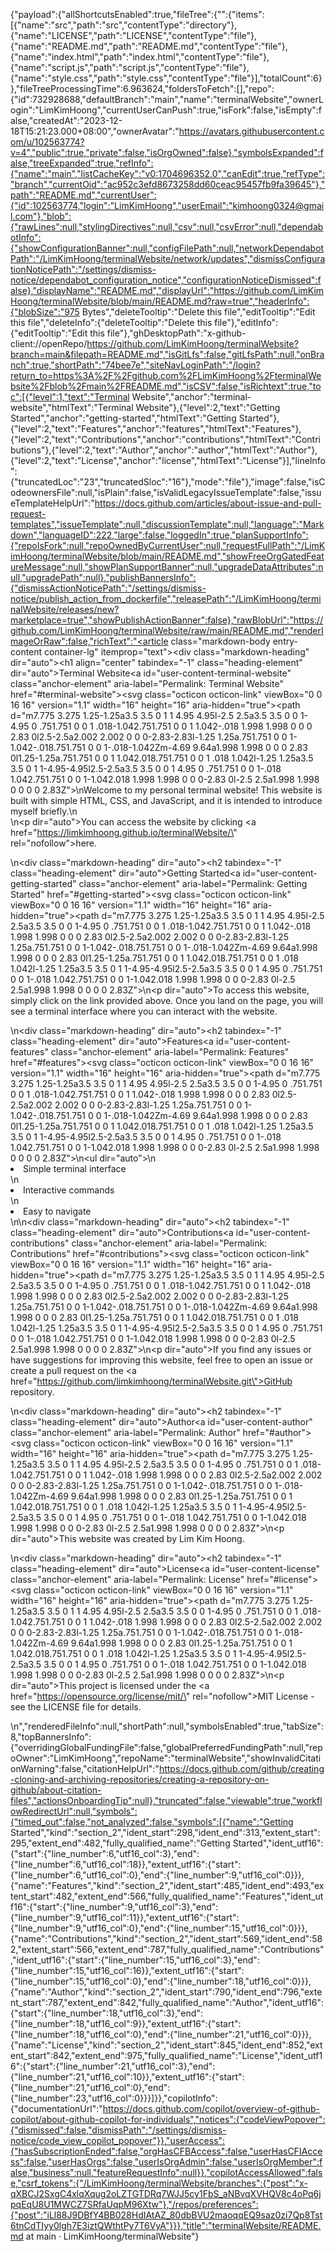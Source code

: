 {"payload":{"allShortcutsEnabled":true,"fileTree":{"":{"items":[{"name":"src","path":"src","contentType":"directory"},{"name":"LICENSE","path":"LICENSE","contentType":"file"},{"name":"README.md","path":"README.md","contentType":"file"},{"name":"index.html","path":"index.html","contentType":"file"},{"name":"script.js","path":"script.js","contentType":"file"},{"name":"style.css","path":"style.css","contentType":"file"}],"totalCount":6}},"fileTreeProcessingTime":6.963624,"foldersToFetch":[],"repo":{"id":732928688,"defaultBranch":"main","name":"terminalWebsite","ownerLogin":"LimKimHoong","currentUserCanPush":true,"isFork":false,"isEmpty":false,"createdAt":"2023-12-18T15:21:23.000+08:00","ownerAvatar":"https://avatars.githubusercontent.com/u/102563774?v=4","public":true,"private":false,"isOrgOwned":false},"symbolsExpanded":false,"treeExpanded":true,"refInfo":{"name":"main","listCacheKey":"v0:1704696352.0","canEdit":true,"refType":"branch","currentOid":"ac952c3efd8673258dd60ceac95457fb9fa39645"},"path":"README.md","currentUser":{"id":102563774,"login":"LimKimHoong","userEmail":"kimhoong0324@gmail.com"},"blob":{"rawLines":null,"stylingDirectives":null,"csv":null,"csvError":null,"dependabotInfo":{"showConfigurationBanner":null,"configFilePath":null,"networkDependabotPath":"/LimKimHoong/terminalWebsite/network/updates","dismissConfigurationNoticePath":"/settings/dismiss-notice/dependabot_configuration_notice","configurationNoticeDismissed":false},"displayName":"README.md","displayUrl":"https://github.com/LimKimHoong/terminalWebsite/blob/main/README.md?raw=true","headerInfo":{"blobSize":"975 Bytes","deleteTooltip":"Delete this file","editTooltip":"Edit this file","deleteInfo":{"deleteTooltip":"Delete this file"},"editInfo":{"editTooltip":"Edit this file"},"ghDesktopPath":"x-github-client://openRepo/https://github.com/LimKimHoong/terminalWebsite?branch=main&filepath=README.md","isGitLfs":false,"gitLfsPath":null,"onBranch":true,"shortPath":"74bee7e","siteNavLoginPath":"/login?return_to=https%3A%2F%2Fgithub.com%2FLimKimHoong%2FterminalWebsite%2Fblob%2Fmain%2FREADME.md","isCSV":false,"isRichtext":true,"toc":[{"level":1,"text":"Terminal Website","anchor":"terminal-website","htmlText":"Terminal Website"},{"level":2,"text":"Getting Started","anchor":"getting-started","htmlText":"Getting Started"},{"level":2,"text":"Features","anchor":"features","htmlText":"Features"},{"level":2,"text":"Contributions","anchor":"contributions","htmlText":"Contributions"},{"level":2,"text":"Author","anchor":"author","htmlText":"Author"},{"level":2,"text":"License","anchor":"license","htmlText":"License"}],"lineInfo":{"truncatedLoc":"23","truncatedSloc":"16"},"mode":"file"},"image":false,"isCodeownersFile":null,"isPlain":false,"isValidLegacyIssueTemplate":false,"issueTemplateHelpUrl":"https://docs.github.com/articles/about-issue-and-pull-request-templates","issueTemplate":null,"discussionTemplate":null,"language":"Markdown","languageID":222,"large":false,"loggedIn":true,"planSupportInfo":{"repoIsFork":null,"repoOwnedByCurrentUser":null,"requestFullPath":"/LimKimHoong/terminalWebsite/blob/main/README.md","showFreeOrgGatedFeatureMessage":null,"showPlanSupportBanner":null,"upgradeDataAttributes":null,"upgradePath":null},"publishBannersInfo":{"dismissActionNoticePath":"/settings/dismiss-notice/publish_action_from_dockerfile","releasePath":"/LimKimHoong/terminalWebsite/releases/new?marketplace=true","showPublishActionBanner":false},"rawBlobUrl":"https://github.com/LimKimHoong/terminalWebsite/raw/main/README.md","renderImageOrRaw":false,"richText":"<article class=\"markdown-body entry-content container-lg\" itemprop=\"text\"><div class=\"markdown-heading\" dir=\"auto\"><h1 align=\"center\" tabindex=\"-1\" class=\"heading-element\" dir=\"auto\">Terminal Website</h1><a id=\"user-content-terminal-website\" class=\"anchor-element\" aria-label=\"Permalink: Terminal Website\" href=\"#terminal-website\"><svg class=\"octicon octicon-link\" viewBox=\"0 0 16 16\" version=\"1.1\" width=\"16\" height=\"16\" aria-hidden=\"true\"><path d=\"m7.775 3.275 1.25-1.25a3.5 3.5 0 1 1 4.95 4.95l-2.5 2.5a3.5 3.5 0 0 1-4.95 0 .751.751 0 0 1 .018-1.042.751.751 0 0 1 1.042-.018 1.998 1.998 0 0 0 2.83 0l2.5-2.5a2.002 2.002 0 0 0-2.83-2.83l-1.25 1.25a.751.751 0 0 1-1.042-.018.751.751 0 0 1-.018-1.042Zm-4.69 9.64a1.998 1.998 0 0 0 2.83 0l1.25-1.25a.751.751 0 0 1 1.042.018.751.751 0 0 1 .018 1.042l-1.25 1.25a3.5 3.5 0 1 1-4.95-4.95l2.5-2.5a3.5 3.5 0 0 1 4.95 0 .751.751 0 0 1-.018 1.042.751.751 0 0 1-1.042.018 1.998 1.998 0 0 0-2.83 0l-2.5 2.5a1.998 1.998 0 0 0 0 2.83Z\"></path></svg></a></div>\nWelcome to my personal terminal website! This website is built with simple HTML, CSS, and JavaScript, and it is intended to introduce myself briefly.\n<br>\n<p dir=\"auto\">You can access the website by clicking <a href=\"https://limkimhoong.github.io/terminalWebsite/\" rel=\"nofollow\">here</a>.</p>\n<div class=\"markdown-heading\" dir=\"auto\"><h2 tabindex=\"-1\" class=\"heading-element\" dir=\"auto\">Getting Started</h2><a id=\"user-content-getting-started\" class=\"anchor-element\" aria-label=\"Permalink: Getting Started\" href=\"#getting-started\"><svg class=\"octicon octicon-link\" viewBox=\"0 0 16 16\" version=\"1.1\" width=\"16\" height=\"16\" aria-hidden=\"true\"><path d=\"m7.775 3.275 1.25-1.25a3.5 3.5 0 1 1 4.95 4.95l-2.5 2.5a3.5 3.5 0 0 1-4.95 0 .751.751 0 0 1 .018-1.042.751.751 0 0 1 1.042-.018 1.998 1.998 0 0 0 2.83 0l2.5-2.5a2.002 2.002 0 0 0-2.83-2.83l-1.25 1.25a.751.751 0 0 1-1.042-.018.751.751 0 0 1-.018-1.042Zm-4.69 9.64a1.998 1.998 0 0 0 2.83 0l1.25-1.25a.751.751 0 0 1 1.042.018.751.751 0 0 1 .018 1.042l-1.25 1.25a3.5 3.5 0 1 1-4.95-4.95l2.5-2.5a3.5 3.5 0 0 1 4.95 0 .751.751 0 0 1-.018 1.042.751.751 0 0 1-1.042.018 1.998 1.998 0 0 0-2.83 0l-2.5 2.5a1.998 1.998 0 0 0 0 2.83Z\"></path></svg></a></div>\n<p dir=\"auto\">To access this website, simply click on the link provided above. Once you land on the page, you will see a terminal interface where you can interact with the website.</p>\n<div class=\"markdown-heading\" dir=\"auto\"><h2 tabindex=\"-1\" class=\"heading-element\" dir=\"auto\">Features</h2><a id=\"user-content-features\" class=\"anchor-element\" aria-label=\"Permalink: Features\" href=\"#features\"><svg class=\"octicon octicon-link\" viewBox=\"0 0 16 16\" version=\"1.1\" width=\"16\" height=\"16\" aria-hidden=\"true\"><path d=\"m7.775 3.275 1.25-1.25a3.5 3.5 0 1 1 4.95 4.95l-2.5 2.5a3.5 3.5 0 0 1-4.95 0 .751.751 0 0 1 .018-1.042.751.751 0 0 1 1.042-.018 1.998 1.998 0 0 0 2.83 0l2.5-2.5a2.002 2.002 0 0 0-2.83-2.83l-1.25 1.25a.751.751 0 0 1-1.042-.018.751.751 0 0 1-.018-1.042Zm-4.69 9.64a1.998 1.998 0 0 0 2.83 0l1.25-1.25a.751.751 0 0 1 1.042.018.751.751 0 0 1 .018 1.042l-1.25 1.25a3.5 3.5 0 1 1-4.95-4.95l2.5-2.5a3.5 3.5 0 0 1 4.95 0 .751.751 0 0 1-.018 1.042.751.751 0 0 1-1.042.018 1.998 1.998 0 0 0-2.83 0l-2.5 2.5a1.998 1.998 0 0 0 0 2.83Z\"></path></svg></a></div>\n<ul dir=\"auto\">\n<li>Simple terminal interface</li>\n<li>Interactive commands</li>\n<li>Easy to navigate</li>\n</ul>\n<div class=\"markdown-heading\" dir=\"auto\"><h2 tabindex=\"-1\" class=\"heading-element\" dir=\"auto\">Contributions</h2><a id=\"user-content-contributions\" class=\"anchor-element\" aria-label=\"Permalink: Contributions\" href=\"#contributions\"><svg class=\"octicon octicon-link\" viewBox=\"0 0 16 16\" version=\"1.1\" width=\"16\" height=\"16\" aria-hidden=\"true\"><path d=\"m7.775 3.275 1.25-1.25a3.5 3.5 0 1 1 4.95 4.95l-2.5 2.5a3.5 3.5 0 0 1-4.95 0 .751.751 0 0 1 .018-1.042.751.751 0 0 1 1.042-.018 1.998 1.998 0 0 0 2.83 0l2.5-2.5a2.002 2.002 0 0 0-2.83-2.83l-1.25 1.25a.751.751 0 0 1-1.042-.018.751.751 0 0 1-.018-1.042Zm-4.69 9.64a1.998 1.998 0 0 0 2.83 0l1.25-1.25a.751.751 0 0 1 1.042.018.751.751 0 0 1 .018 1.042l-1.25 1.25a3.5 3.5 0 1 1-4.95-4.95l2.5-2.5a3.5 3.5 0 0 1 4.95 0 .751.751 0 0 1-.018 1.042.751.751 0 0 1-1.042.018 1.998 1.998 0 0 0-2.83 0l-2.5 2.5a1.998 1.998 0 0 0 0 2.83Z\"></path></svg></a></div>\n<p dir=\"auto\">If you find any issues or have suggestions for improving this website, feel free to open an issue or create a pull request on the <a href=\"https://github.com/limkimhoong/terminalWebsite.git\">GitHub repository</a>.</p>\n<div class=\"markdown-heading\" dir=\"auto\"><h2 tabindex=\"-1\" class=\"heading-element\" dir=\"auto\">Author</h2><a id=\"user-content-author\" class=\"anchor-element\" aria-label=\"Permalink: Author\" href=\"#author\"><svg class=\"octicon octicon-link\" viewBox=\"0 0 16 16\" version=\"1.1\" width=\"16\" height=\"16\" aria-hidden=\"true\"><path d=\"m7.775 3.275 1.25-1.25a3.5 3.5 0 1 1 4.95 4.95l-2.5 2.5a3.5 3.5 0 0 1-4.95 0 .751.751 0 0 1 .018-1.042.751.751 0 0 1 1.042-.018 1.998 1.998 0 0 0 2.83 0l2.5-2.5a2.002 2.002 0 0 0-2.83-2.83l-1.25 1.25a.751.751 0 0 1-1.042-.018.751.751 0 0 1-.018-1.042Zm-4.69 9.64a1.998 1.998 0 0 0 2.83 0l1.25-1.25a.751.751 0 0 1 1.042.018.751.751 0 0 1 .018 1.042l-1.25 1.25a3.5 3.5 0 1 1-4.95-4.95l2.5-2.5a3.5 3.5 0 0 1 4.95 0 .751.751 0 0 1-.018 1.042.751.751 0 0 1-1.042.018 1.998 1.998 0 0 0-2.83 0l-2.5 2.5a1.998 1.998 0 0 0 0 2.83Z\"></path></svg></a></div>\n<p dir=\"auto\">This website was created by Lim Kim Hoong.</p>\n<div class=\"markdown-heading\" dir=\"auto\"><h2 tabindex=\"-1\" class=\"heading-element\" dir=\"auto\">License</h2><a id=\"user-content-license\" class=\"anchor-element\" aria-label=\"Permalink: License\" href=\"#license\"><svg class=\"octicon octicon-link\" viewBox=\"0 0 16 16\" version=\"1.1\" width=\"16\" height=\"16\" aria-hidden=\"true\"><path d=\"m7.775 3.275 1.25-1.25a3.5 3.5 0 1 1 4.95 4.95l-2.5 2.5a3.5 3.5 0 0 1-4.95 0 .751.751 0 0 1 .018-1.042.751.751 0 0 1 1.042-.018 1.998 1.998 0 0 0 2.83 0l2.5-2.5a2.002 2.002 0 0 0-2.83-2.83l-1.25 1.25a.751.751 0 0 1-1.042-.018.751.751 0 0 1-.018-1.042Zm-4.69 9.64a1.998 1.998 0 0 0 2.83 0l1.25-1.25a.751.751 0 0 1 1.042.018.751.751 0 0 1 .018 1.042l-1.25 1.25a3.5 3.5 0 1 1-4.95-4.95l2.5-2.5a3.5 3.5 0 0 1 4.95 0 .751.751 0 0 1-.018 1.042.751.751 0 0 1-1.042.018 1.998 1.998 0 0 0-2.83 0l-2.5 2.5a1.998 1.998 0 0 0 0 2.83Z\"></path></svg></a></div>\n<p dir=\"auto\">This project is licensed under the <a href=\"https://opensource.org/license/mit/\" rel=\"nofollow\">MIT License</a> - see the LICENSE file for details.</p>\n</article>","renderedFileInfo":null,"shortPath":null,"symbolsEnabled":true,"tabSize":8,"topBannersInfo":{"overridingGlobalFundingFile":false,"globalPreferredFundingPath":null,"repoOwner":"LimKimHoong","repoName":"terminalWebsite","showInvalidCitationWarning":false,"citationHelpUrl":"https://docs.github.com/github/creating-cloning-and-archiving-repositories/creating-a-repository-on-github/about-citation-files","actionsOnboardingTip":null},"truncated":false,"viewable":true,"workflowRedirectUrl":null,"symbols":{"timed_out":false,"not_analyzed":false,"symbols":[{"name":"Getting Started","kind":"section_2","ident_start":298,"ident_end":313,"extent_start":295,"extent_end":482,"fully_qualified_name":"Getting Started","ident_utf16":{"start":{"line_number":6,"utf16_col":3},"end":{"line_number":6,"utf16_col":18}},"extent_utf16":{"start":{"line_number":6,"utf16_col":0},"end":{"line_number":9,"utf16_col":0}}},{"name":"Features","kind":"section_2","ident_start":485,"ident_end":493,"extent_start":482,"extent_end":566,"fully_qualified_name":"Features","ident_utf16":{"start":{"line_number":9,"utf16_col":3},"end":{"line_number":9,"utf16_col":11}},"extent_utf16":{"start":{"line_number":9,"utf16_col":0},"end":{"line_number":15,"utf16_col":0}}},{"name":"Contributions","kind":"section_2","ident_start":569,"ident_end":582,"extent_start":566,"extent_end":787,"fully_qualified_name":"Contributions","ident_utf16":{"start":{"line_number":15,"utf16_col":3},"end":{"line_number":15,"utf16_col":16}},"extent_utf16":{"start":{"line_number":15,"utf16_col":0},"end":{"line_number":18,"utf16_col":0}}},{"name":"Author","kind":"section_2","ident_start":790,"ident_end":796,"extent_start":787,"extent_end":842,"fully_qualified_name":"Author","ident_utf16":{"start":{"line_number":18,"utf16_col":3},"end":{"line_number":18,"utf16_col":9}},"extent_utf16":{"start":{"line_number":18,"utf16_col":0},"end":{"line_number":21,"utf16_col":0}}},{"name":"License","kind":"section_2","ident_start":845,"ident_end":852,"extent_start":842,"extent_end":975,"fully_qualified_name":"License","ident_utf16":{"start":{"line_number":21,"utf16_col":3},"end":{"line_number":21,"utf16_col":10}},"extent_utf16":{"start":{"line_number":21,"utf16_col":0},"end":{"line_number":23,"utf16_col":0}}}]}},"copilotInfo":{"documentationUrl":"https://docs.github.com/copilot/overview-of-github-copilot/about-github-copilot-for-individuals","notices":{"codeViewPopover":{"dismissed":false,"dismissPath":"/settings/dismiss-notice/code_view_copilot_popover"}},"userAccess":{"hasSubscriptionEnded":false,"orgHasCFBAccess":false,"userHasCFIAccess":false,"userHasOrgs":false,"userIsOrgAdmin":false,"userIsOrgMember":false,"business":null,"featureRequestInfo":null}},"copilotAccessAllowed":false,"csrf_tokens":{"/LimKimHoong/terminalWebsite/branches":{"post":"x-qXBCJ2SxgC4xlqXqug2oLZTGTDRq7WJJ5cy1FbS_aNBvqXVHQV8c4oPq6jpqEqU8U1MWCZ7SRfaUqpM96Xtw"},"/repos/preferences":{"post":"iLl88J9DBfY4BB028HdIAtAZ_80dbBVU2maoqqEQ9saz0zi7Qp8Tst6tnCdTIyy0lgh7E3iztQWthtPy7T6VyA"}}},"title":"terminalWebsite/README.md at main · LimKimHoong/terminalWebsite"}